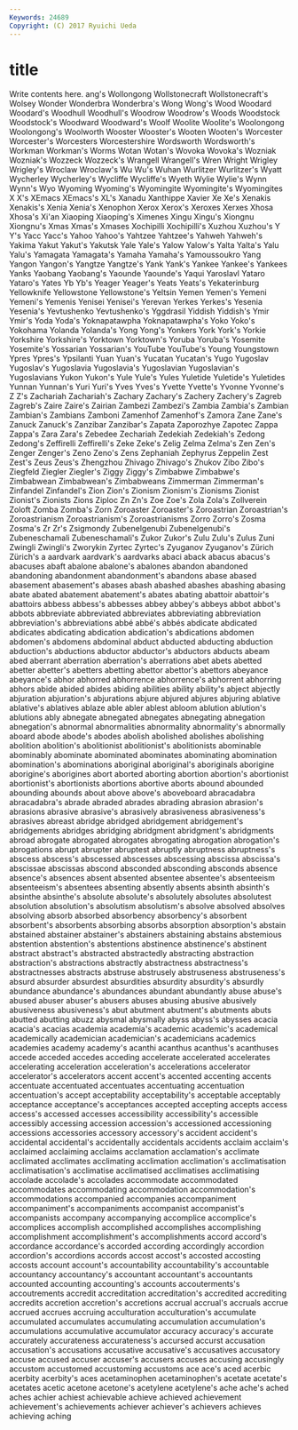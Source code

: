```yaml
---
Keywords: 24689 
Copyright: (C) 2017 Ryuichi Ueda
---
```


# title

Write contents here.
ang's Wollongong
Wollstonecraft Wollstonecraft's Wolsey Wonder Wonderbra Wonderbra's Wong Wong's Wood Woodard
Woodard's Woodhull Woodhull's Woodrow Woodrow's Woods Woodstock Woodstock's Woodward Woodward's
Woolf Woolite Woolite's Woolongong Woolongong's Woolworth Wooster Wooster's Wooten Wooten's
Worcester Worcester's Worcesters Worcestershire Wordsworth Wordsworth's Workman Workman's Worms Wotan
Wotan's Wovoka Wovoka's Wozniak Wozniak's Wozzeck Wozzeck's Wrangell Wrangell's Wren
Wright Wrigley Wrigley's Wroclaw Wroclaw's Wu Wu's Wuhan Wurlitzer Wurlitzer's
Wyatt Wycherley Wycherley's Wycliffe Wycliffe's Wyeth Wylie Wylie's Wynn Wynn's
Wyo Wyoming Wyoming's Wyomingite Wyomingite's Wyomingites X X's XEmacs XEmacs's
XL's Xanadu Xanthippe Xavier Xe Xe's Xenakis Xenakis's Xenia Xenia's
Xenophon Xerox Xerox's Xeroxes Xerxes Xhosa Xhosa's Xi'an Xiaoping Xiaoping's
Ximenes Xingu Xingu's Xiongnu Xiongnu's Xmas Xmas's Xmases Xochipilli Xochipilli's
Xuzhou Xuzhou's Y Y's Yacc Yacc's Yahoo Yahoo's Yahtzee Yahtzee's
Yahweh Yahweh's Yakima Yakut Yakut's Yakutsk Yale Yale's Yalow Yalow's
Yalta Yalta's Yalu Yalu's Yamagata Yamagata's Yamaha Yamaha's Yamoussoukro Yang
Yangon Yangon's Yangtze Yangtze's Yank Yank's Yankee Yankee's Yankees Yanks
Yaobang Yaobang's Yaounde Yaounde's Yaqui Yaroslavl Yataro Yataro's Yates Yb
Yb's Yeager Yeager's Yeats Yeats's Yekaterinburg Yellowknife Yellowstone Yellowstone's Yeltsin
Yemen Yemen's Yemeni Yemeni's Yemenis Yenisei Yenisei's Yerevan Yerkes Yerkes's
Yesenia Yesenia's Yevtushenko Yevtushenko's Yggdrasil Yiddish Yiddish's Ymir Ymir's Yoda
Yoda's Yoknapatawpha Yoknapatawpha's Yoko Yoko's Yokohama Yolanda Yolanda's Yong Yong's
Yonkers York York's Yorkie Yorkshire Yorkshire's Yorktown Yorktown's Yoruba Yoruba's
Yosemite Yosemite's Yossarian Yossarian's YouTube YouTube's Young Youngstown Ypres Ypres's
Ypsilanti Yuan Yuan's Yucatan Yucatan's Yugo Yugoslav Yugoslav's Yugoslavia Yugoslavia's
Yugoslavian Yugoslavian's Yugoslavians Yukon Yukon's Yule Yule's Yules Yuletide Yuletide's
Yuletides Yunnan Yunnan's Yuri Yuri's Yves Yves's Yvette Yvette's Yvonne
Yvonne's Z Z's Zachariah Zachariah's Zachary Zachary's Zachery Zachery's Zagreb
Zagreb's Zaire Zaire's Zairian Zambezi Zambezi's Zambia Zambia's Zambian Zambian's
Zambians Zamboni Zamenhof Zamenhof's Zamora Zane Zane's Zanuck Zanuck's Zanzibar
Zanzibar's Zapata Zaporozhye Zapotec Zappa Zappa's Zara Zara's Zebedee Zechariah
Zedekiah Zedekiah's Zedong Zedong's Zeffirelli Zeffirelli's Zeke Zeke's Zelig Zelma
Zelma's Zen Zen's Zenger Zenger's Zeno Zeno's Zens Zephaniah Zephyrus
Zeppelin Zest Zest's Zeus Zeus's Zhengzhou Zhivago Zhivago's Zhukov Zibo
Zibo's Ziegfeld Ziegler Ziegler's Ziggy Ziggy's Zimbabwe Zimbabwe's Zimbabwean Zimbabwean's
Zimbabweans Zimmerman Zimmerman's Zinfandel Zinfandel's Zion Zion's Zionism Zionism's Zionisms
Zionist Zionist's Zionists Zions Ziploc Zn Zn's Zoe Zoe's Zola
Zola's Zollverein Zoloft Zomba Zomba's Zorn Zoroaster Zoroaster's Zoroastrian Zoroastrian's
Zoroastrianism Zoroastrianism's Zoroastrianisms Zorro Zorro's Zosma Zosma's Zr Zr's Zsigmondy
Zubenelgenubi Zubenelgenubi's Zubeneschamali Zubeneschamali's Zukor Zukor's Zulu Zulu's Zulus Zuni
Zwingli Zwingli's Zworykin Zyrtec Zyrtec's Zyuganov Zyuganov's Zürich Zürich's a
aardvark aardvark's aardvarks abaci aback abacus abacus's abacuses abaft abalone
abalone's abalones abandon abandoned abandoning abandonment abandonment's abandons abase abased
abasement abasement's abases abash abashed abashes abashing abasing abate abated
abatement abatement's abates abating abattoir abattoir's abattoirs abbess abbess's abbesses
abbey abbey's abbeys abbot abbot's abbots abbreviate abbreviated abbreviates abbreviating
abbreviation abbreviation's abbreviations abbé abbé's abbés abdicate abdicated abdicates abdicating
abdication abdication's abdications abdomen abdomen's abdomens abdominal abduct abducted abducting
abduction abduction's abductions abductor abductor's abductors abducts abeam abed aberrant
aberration aberration's aberrations abet abets abetted abetter abetter's abetters abetting
abettor abettor's abettors abeyance abeyance's abhor abhorred abhorrence abhorrence's abhorrent
abhorring abhors abide abided abides abiding abilities ability ability's abject
abjectly abjuration abjuration's abjurations abjure abjured abjures abjuring ablative ablative's
ablatives ablaze able abler ablest abloom ablution ablution's ablutions ably
abnegate abnegated abnegates abnegating abnegation abnegation's abnormal abnormalities abnormality abnormality's
abnormally aboard abode abode's abodes abolish abolished abolishes abolishing abolition
abolition's abolitionist abolitionist's abolitionists abominable abominably abominate abominated abominates abominating
abomination abomination's abominations aboriginal aboriginal's aboriginals aborigine aborigine's aborigines abort
aborted aborting abortion abortion's abortionist abortionist's abortionists abortions abortive aborts
abound abounded abounding abounds about above above's aboveboard abracadabra abracadabra's
abrade abraded abrades abrading abrasion abrasion's abrasions abrasive abrasive's abrasively
abrasiveness abrasiveness's abrasives abreast abridge abridged abridgement abridgement's abridgements abridges
abridging abridgment abridgment's abridgments abroad abrogate abrogated abrogates abrogating abrogation
abrogation's abrogations abrupt abrupter abruptest abruptly abruptness abruptness's abscess abscess's
abscessed abscesses abscessing abscissa abscissa's abscissae abscissas abscond absconded absconding
absconds absence absence's absences absent absented absentee absentee's absenteeism absenteeism's
absentees absenting absently absents absinth absinth's absinthe absinthe's absolute absolute's
absolutely absolutes absolutest absolution absolution's absolutism absolutism's absolve absolved absolves
absolving absorb absorbed absorbency absorbency's absorbent absorbent's absorbents absorbing absorbs
absorption absorption's abstain abstained abstainer abstainer's abstainers abstaining abstains abstemious
abstention abstention's abstentions abstinence abstinence's abstinent abstract abstract's abstracted abstractedly
abstracting abstraction abstraction's abstractions abstractly abstractness abstractness's abstractnesses abstracts abstruse
abstrusely abstruseness abstruseness's absurd absurder absurdest absurdities absurdity absurdity's absurdly
abundance abundance's abundances abundant abundantly abuse abuse's abused abuser abuser's
abusers abuses abusing abusive abusively abusiveness abusiveness's abut abutment abutment's
abutments abuts abutted abutting abuzz abysmal abysmally abyss abyss's abysses
acacia acacia's acacias academia academia's academic academic's academical academically academician
academician's academicians academics academies academy academy's acanthi acanthus acanthus's acanthuses
accede acceded accedes acceding accelerate accelerated accelerates accelerating acceleration acceleration's
accelerations accelerator accelerator's accelerators accent accent's accented accenting accents accentuate
accentuated accentuates accentuating accentuation accentuation's accept acceptability acceptability's acceptable acceptably
acceptance acceptance's acceptances accepted accepting accepts access access's accessed accesses
accessibility accessibility's accessible accessibly accessing accession accession's accessioned accessioning accessions
accessories accessory accessory's accident accident's accidental accidental's accidentally accidentals accidents
acclaim acclaim's acclaimed acclaiming acclaims acclamation acclamation's acclimate acclimated acclimates
acclimating acclimation acclimation's acclimatisation acclimatisation's acclimatise acclimatised acclimatises acclimatising accolade
accolade's accolades accommodate accommodated accommodates accommodating accommodation accommodation's accommodations accompanied
accompanies accompaniment accompaniment's accompaniments accompanist accompanist's accompanists accompany accompanying accomplice
accomplice's accomplices accomplish accomplished accomplishes accomplishing accomplishment accomplishment's accomplishments accord
accord's accordance accordance's accorded according accordingly accordion accordion's accordions accords
accost accost's accosted accosting accosts account account's accountability accountability's accountable
accountancy accountancy's accountant accountant's accountants accounted accounting accounting's accounts accouterments's
accoutrements accredit accreditation accreditation's accredited accrediting accredits accretion accretion's accretions
accrual accrual's accruals accrue accrued accrues accruing acculturation acculturation's accumulate
accumulated accumulates accumulating accumulation accumulation's accumulations accumulative accumulator accuracy accuracy's
accurate accurately accurateness accurateness's accursed accurst accusation accusation's accusations accusative
accusative's accusatives accusatory accuse accused accuser accuser's accusers accuses accusing
accusingly accustom accustomed accustoming accustoms ace ace's aced acerbic acerbity
acerbity's aces acetaminophen acetaminophen's acetate acetate's acetates acetic acetone acetone's
acetylene acetylene's ache ache's ached aches achier achiest achievable achieve
achieved achievement achievement's achievements achiever achiever's achievers achieves achieving aching
